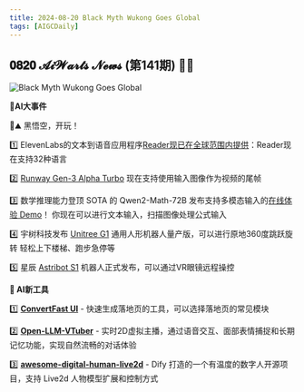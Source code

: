 ```yaml
---
title: 2024-08-20 Black Myth Wukong Goes Global
tags: [AIGCDaily]
---
```

##  𝟎𝟖𝟐𝟎 𝓐𝓲𝓦𝓪𝓻𝓽𝓼 𝓝𝓮𝔀𝓼 (第141期) 🧙📰 

![Black Myth Wukong Goes Global](https://cdn.jsdelivr.net/gh/donttal/imgbed/img/Black%20Myth%20Wukong%20Hype.webp)

**🤯AI大事件**

🐒⛰️ 黑悟空，开玩！

1️⃣ ElevenLabs的文本到语音应用程序[Reader现已在全球范围内提供](https://elevenlabs.io/text-reader/?utm_source=Newsletter&utm_medium=social&utm_campaign=Black-Myth-Wukong-Goes-Global)：Reader现在支持32种语言

2️⃣ [Runway Gen-3 Alpha Turbo](https://x.com/runwayml/status/1825575243169018225/?utm_source=Newsletter&utm_medium=social&utm_campaign=Black-Myth-Wukong-Goes-Global) 现在支持使用输入图像作为视频的尾帧

3️⃣ 数学推理能力登顶 SOTA 的 Qwen2-Math-72B 发布支持多模态输入的[在线体验 Demo](https://huggingface.co/spaces/Qwen/Qwen2-Math-Demo/?utm_source=Newsletter&utm_medium=social&utm_campaign=Black-Myth-Wukong-Goes-Global)！ 你现在可以进行文本输入，扫描图像处理公式输入 

4️⃣ 宇树科技发布 [Unitree G1](https://x.com/imxiaohu/status/1825443091278680113/?utm_source=Newsletter&utm_medium=social&utm_campaign=Black-Myth-Wukong-Goes-Global) 通用人形机器人量产版，可以进行原地360度跳跃旋转 轻松上下楼梯、跑步急停等

5️⃣ 星辰 [Astribot S1](https://x.com/imxiaohu/status/1825361974307561942/?utm_source=Newsletter&utm_medium=social&utm_campaign=Black-Myth-Wukong-Goes-Global) 机器人正式发布，可以通过VR眼镜远程操控

**🧰 AI新工具**

1️⃣ **[ConvertFast UI](https://github.com/ObservedObserver/convertfast-ui/?utm_source=Newsletter&utm_medium=social&utm_campaign=Black-Myth-Wukong-Goes-Global)**  - 快速生成落地页的工具，可以选择落地页的常见模块

2️⃣ [**Open-LLM-VTuber**](https://github.com/t41372/Open-LLM-VTuber/?utm_source=Newsletter&utm_medium=social&utm_campaign=Black-Myth-Wukong-Goes-Global) - 实时2D虚拟主播，通过语音交互、面部表情捕捉和长期记忆功能，实现自然流畅的对话体验

3️⃣ [**awesome-digital-human-live2d**](https://github.com/wan-h/awesome-digital-human-live2d/?utm_source=Newsletter&utm_medium=social&utm_campaign=Black-Myth-Wukong-Goes-Global) - Dify 打造的一个有温度的数字人开源项目，支持 Live2d 人物模型扩展和控制方式